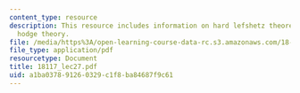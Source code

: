 ```yaml
---
content_type: resource
description: This resource includes information on hard lefshetz theorem, and riemannian
  hodge theory.
file: /media/https%3A/open-learning-course-data-rc.s3.amazonaws.com/18-117-topics-in-several-complex-variables-spring-2005/a1ba037891260329c1f8ba84687f9c61_18117_lec27.pdf
file_type: application/pdf
resourcetype: Document
title: 18117_lec27.pdf
uid: a1ba0378-9126-0329-c1f8-ba84687f9c61
---
```

